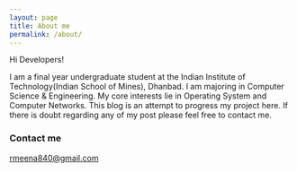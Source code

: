 ```yaml
---
layout: page
title: About me
permalink: /about/
---
```


Hi Developers!

I am a final year undergraduate student at the Indian Institute of Technology(Indian School of Mines), Dhanbad. I am majoring in Computer Science & Engineering. My core interests lie in Operating System and Computer Networks. This blog is an attempt to progress my project here. If there is doubt regarding any of my post please feel free to contact me.



### Contact me

[rmeena840@gmail.com](mailto:rmeena840@gmail.com)